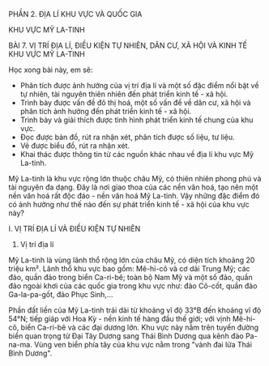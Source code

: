 PHẦN 2. ĐỊA LÍ KHU VỰC VÀ QUỐC GIA

KHU VỰC MỸ LA-TINH

BÀI 7. VỊ TRÍ ĐỊA LÍ, ĐIỀU KIỆN TỰ NHIÊN, DÂN CƯ, XÃ HỘI VÀ KINH TẾ KHU VỰC MỸ LA-TINH

Học xong bài này, em sẽ:
- Phân tích được ảnh hưởng của vị trí địa lí và một số đặc điểm nổi bật về tự nhiên, tài nguyên thiên nhiên đến phát triển kinh tế - xã hội.
- Trình bày được vấn đề đô thị hoá, một số vấn đề về dân cư, xã hội và phân tích ảnh hưởng đến phát triển kinh tế - xã hội.
- Trình bày và giải thích được tình hình phát triển kinh tế chung của khu vực.
- Đọc được bản đồ, rút ra nhận xét, phân tích được số liệu, tư liệu.
- Vẽ được biểu đồ, rút ra nhận xét.
- Khai thác được thông tin từ các nguồn khác nhau về địa lí khu vực Mỹ La-tinh.

Mỹ La-tinh là khu vực rộng lớn thuộc châu Mỹ, có thiên nhiên phong phú và tài nguyên đa dạng. Đây là nơi giao thoa của các nền văn hoá, tạo nên một nền văn hoá rất độc đáo - nền văn hoá Mỹ La-tinh. Vậy những đặc điểm đó có ảnh hưởng như thế nào đến sự phát triển kinh tế - xã hội của khu vực này?

I. VỊ TRÍ ĐỊA LÍ VÀ ĐIỀU KIỆN TỰ NHIÊN

1. Vị trí địa lí

Mỹ La-tinh là vùng lãnh thổ rộng lớn của châu Mỹ, có diện tích khoảng 20 triệu km². Lãnh thổ khu vực bao gồm: Mê-hi-cô và cơ dải Trung Mỹ; các đảo, quần đảo trong biển Ca-ri-bê; toàn bộ Nam Mỹ và một số đảo, quần đảo ngoài khơi của các quốc gia trong khu vực như: đảo Cô-cốt, quần đảo Ga-la-pa-gốt, đảo Phục Sinh,...

Phần đất liền của Mỹ La-tinh trải dài từ khoảng vĩ độ 33°B đến khoảng vĩ độ 54°N; tiếp giáp với Hoa Kỳ - nền kinh tế hàng đầu thế giới; với vịnh Mê-hi-cô, biển Ca-ri-bê và các đại dương lớn. Khu vực này nằm trên tuyến đường biển quan trọng từ Đại Tây Dương sang Thái Bình Dương qua kênh đào Pa-na-ma. Vùng ven biển phía tây của khu vực nằm trong "vành đai lửa Thái Bình Dương".